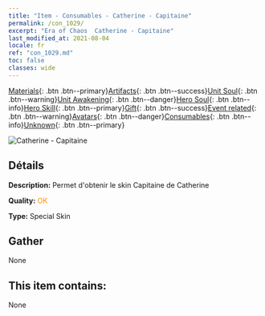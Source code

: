 ```yaml
---
title: "Item - Consumables - Catherine - Capitaine"
permalink: /con_1029/
excerpt: "Era of Chaos  Catherine - Capitaine"
last_modified_at: 2021-08-04
locale: fr
ref: "con_1029.md"
toc: false
classes: wide
---
```

 [Materials](/ItemsFR/){: .btn .btn--primary}[Artifacts](/ItemsFR/Artifacts/){: .btn .btn--success}[Unit Soul](/ItemsFR/UnitSoul/){: .btn .btn--warning}[Unit Awakening](/ItemsFR/UnitAwakening/){: .btn .btn--danger}[Hero Soul](/ItemsFR/HeroSoul/){: .btn .btn--info}[Hero Skill](/ItemsFR/HeroSkill/){: .btn .btn--primary}[Gift](/ItemsFR/Gift/){: .btn .btn--success}[Event related](/ItemsFR/Events/){: .btn .btn--warning}[Avatars](/ItemsFR/Avatars/){: .btn .btn--danger}[Consumables](/ItemsFR/Consumables/){: .btn .btn--info}[Unknown](/ItemsFR/Unknown/){: .btn .btn--primary}

 ![Catherine - Capitaine](/images/h/h_Catherine6.jpg)

## Détails
 **Description:** Permet d'obtenir le skin Capitaine de Catherine

 **Quality:** <span style="color: #FF8C00">OK</span>

 **Type:** Special Skin

## Gather

  None

## This item contains:

  None

